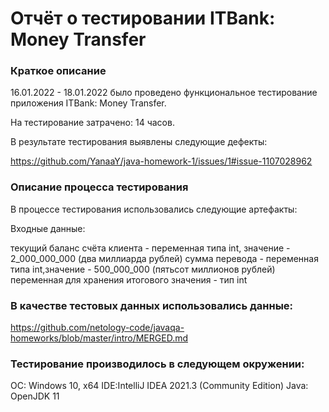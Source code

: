# Отчёт о тестировании ITBank: Money Transfer

### Краткое описание
16.01.2022 - 18.01.2022 было проведено функциональное тестирование приложения ITBank: Money Transfer.

На тестирование затрачено: 14 часов.

В результате тестирования выявлены следующие дефекты:

https://github.com/YanaaY/java-homework-1/issues/1#issue-1107028962

### Описание процесса тестирования
В процессе тестирования использовались следующие артефакты:

Входные данные:

текущий баланс счёта клиента - переменная типа int, значение - 2_000_000_000 (два миллиарда рублей)
сумма перевода - переменная типа int,значение - 500_000_000 (пятьсот миллионов рублей)
переменная для хранения итогового значения - тип int


### В качестве тестовых данных использовались данные:
https://github.com/netology-code/javaqa-homeworks/blob/master/intro/MERGED.md


### Тестирование производилось в следующем окружении:

ОС: Windows 10, x64
IDE:IntelliJ IDEA 2021.3 (Community Edition)
Java: OpenJDK 11
